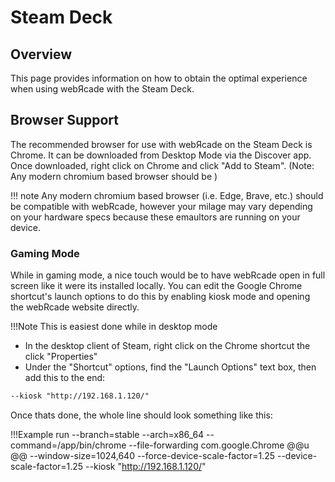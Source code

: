 # Steam Deck

## Overview

This page provides information on how to obtain the optimal experience when using webЯcade with the Steam Deck.

## Browser Support

The recommended browser for use with webЯcade on the Steam Deck is Chrome. It can be downloaded from Desktop Mode via the Discover app. Once downloaded, right click on Chrome and click "Add to Steam". (Note: Any modern chromium based browser should be )

!!! note
    Any modern chromium based browser (i.e. Edge, Brave, etc.) should be compatible with webRcade, however your milage may vary depending on your hardware specs because these emaultors are running on your device.

### Gaming Mode

While in gaming mode, a nice touch would be to have webRcade open in full screen like it were its installed locally. You can edit the Google Chrome shortcut's launch options to do this by enabling kiosk mode and opening the webRcade website directly.

!!!Note
    This is easiest done while in desktop mode

* In the desktop client of Steam, right click on the Chrome shortcut the click "Properties"
* Under the "Shortcut" options, find the "Launch Options" text box, then add this to the end:

```txt
--kiosk "http://192.168.1.120/"
```

Once thats done, the whole line should look something like this:

!!!Example
    run --branch=stable --arch=x86_64 --command=/app/bin/chrome --file-forwarding com.google.Chrome @@u @@ --window-size=1024,640 --force-device-scale-factor=1.25 --device-scale-factor=1.25 --kiosk "http://192.168.1.120/"
